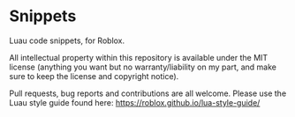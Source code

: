 # Snippets
Luau code snippets, for Roblox.

All intellectual property within this repository is available under the MIT license (anything you want but no warranty/liability on my part, and make sure to keep the license and copyright notice).

Pull requests, bug reports and contributions are all welcome. Please use the Luau style guide found here: https://roblox.github.io/lua-style-guide/
